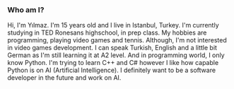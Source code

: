 ### Who am I?

Hi, I'm Yılmaz. I'm 15 years old and I live in Istanbul, Turkey. I'm currently studying in TED Ronesans highschool, in prep class. My hobbies are programming, playing video games and tennis. Although, I'm not interested in video games development. I can speak Turkish, English and a little bit German as I'm still learning it at A2 level. And in programming world, I only know Python. I'm trying to learn C++ and C# however I like how capable Python is on AI (Artificial Intelligence). I definitely want to be a software developer in the future and work on AI. 
